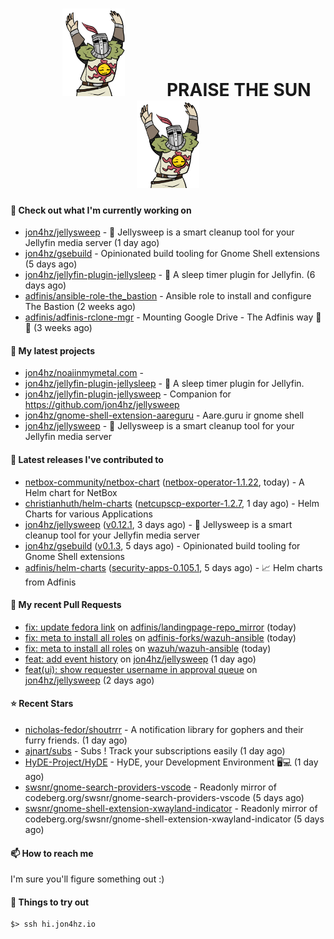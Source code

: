 <h1 align="center">
  <img src="./assets/praise-the-sun.gif" width="100" alt="PRAISE THE SUN" style="margin: 0 60px;"/>
  PRAISE THE SUN
  <img src="./assets/praise-the-sun.gif" width="100" alt="PRAISE THE SUN" style="margin: 0 60px;"/>
</h1>

#### 👷 Check out what I'm currently working on

- [jon4hz/jellysweep](https://github.com/jon4hz/jellysweep) - 🧹 Jellysweep is a smart cleanup tool for your Jellyfin media server (1 day ago)
- [jon4hz/gsebuild](https://github.com/jon4hz/gsebuild) - Opinionated build tooling for Gnome Shell extensions (5 days ago)
- [jon4hz/jellyfin-plugin-jellysleep](https://github.com/jon4hz/jellyfin-plugin-jellysleep) - 🌙 A sleep timer plugin for Jellyfin. (6 days ago)
- [adfinis/ansible-role-the_bastion](https://github.com/adfinis/ansible-role-the_bastion) - Ansible role to install and configure The Bastion (2 weeks ago)
- [adfinis/adfinis-rclone-mgr](https://github.com/adfinis/adfinis-rclone-mgr) - Mounting Google Drive - The Adfinis way 🧙✨ (3 weeks ago)

#### 🌱 My latest projects

- [jon4hz/noaiinmymetal.com](https://github.com/jon4hz/noaiinmymetal.com) - 
- [jon4hz/jellyfin-plugin-jellysleep](https://github.com/jon4hz/jellyfin-plugin-jellysleep) - 🌙 A sleep timer plugin for Jellyfin.
- [jon4hz/jellyfin-plugin-jellysweep](https://github.com/jon4hz/jellyfin-plugin-jellysweep) - Companion for https://github.com/jon4hz/jellysweep
- [jon4hz/gnome-shell-extension-aareguru](https://github.com/jon4hz/gnome-shell-extension-aareguru) - Aare.guru ir gnome shell
- [jon4hz/jellysweep](https://github.com/jon4hz/jellysweep) - 🧹 Jellysweep is a smart cleanup tool for your Jellyfin media server

#### 🔭 Latest releases I've contributed to

- [netbox-community/netbox-chart](https://github.com/netbox-community/netbox-chart) ([netbox-operator-1.1.22](https://github.com/netbox-community/netbox-chart/releases/tag/netbox-operator-1.1.22), today) - A Helm chart for NetBox
- [christianhuth/helm-charts](https://github.com/christianhuth/helm-charts) ([netcupscp-exporter-1.2.7](https://github.com/christianhuth/helm-charts/releases/tag/netcupscp-exporter-1.2.7), 1 day ago) - Helm Charts for various Applications
- [jon4hz/jellysweep](https://github.com/jon4hz/jellysweep) ([v0.12.1](https://github.com/jon4hz/jellysweep/releases/tag/v0.12.1), 3 days ago) - 🧹 Jellysweep is a smart cleanup tool for your Jellyfin media server
- [jon4hz/gsebuild](https://github.com/jon4hz/gsebuild) ([v0.1.3](https://github.com/jon4hz/gsebuild/releases/tag/v0.1.3), 5 days ago) - Opinionated build tooling for Gnome Shell extensions
- [adfinis/helm-charts](https://github.com/adfinis/helm-charts) ([security-apps-0.105.1](https://github.com/adfinis/helm-charts/releases/tag/security-apps-0.105.1), 5 days ago) - 📈 Helm charts from Adfinis

#### 🔨 My recent Pull Requests

- [fix: update fedora link](https://github.com/adfinis/landingpage-repo_mirror/pull/150) on [adfinis/landingpage-repo_mirror](https://github.com/adfinis/landingpage-repo_mirror) (today)
- [fix: meta to install all roles](https://github.com/adfinis-forks/wazuh-ansible/pull/1) on [adfinis-forks/wazuh-ansible](https://github.com/adfinis-forks/wazuh-ansible) (today)
- [fix: meta to install all roles](https://github.com/wazuh/wazuh-ansible/pull/1821) on [wazuh/wazuh-ansible](https://github.com/wazuh/wazuh-ansible) (today)
- [feat: add event history](https://github.com/jon4hz/jellysweep/pull/161) on [jon4hz/jellysweep](https://github.com/jon4hz/jellysweep) (1 day ago)
- [feat(ui): show requester username in approval queue](https://github.com/jon4hz/jellysweep/pull/155) on [jon4hz/jellysweep](https://github.com/jon4hz/jellysweep) (2 days ago)

#### ⭐ Recent Stars

- [nicholas-fedor/shoutrrr](https://github.com/nicholas-fedor/shoutrrr) - A notification library for gophers and their furry friends. (1 day ago)
- [ajnart/subs](https://github.com/ajnart/subs) - Subs ! Track your subscriptions easily  (1 day ago)
- [HyDE-Project/HyDE](https://github.com/HyDE-Project/HyDE) - HyDE, your Development Environment 🖥️💻 (1 day ago)
- [swsnr/gnome-search-providers-vscode](https://github.com/swsnr/gnome-search-providers-vscode) - Readonly mirror of codeberg.org/swsnr/gnome-search-providers-vscode (5 days ago)
- [swsnr/gnome-shell-extension-xwayland-indicator](https://github.com/swsnr/gnome-shell-extension-xwayland-indicator) - Readonly mirror of codeberg.org/swsnr/gnome-shell-extension-xwayland-indicator (5 days ago)

#### 📫 How to reach me
I'm sure you'll figure something out :)

#### 👀 Things to try out
```
$> ssh hi.jon4hz.io
```